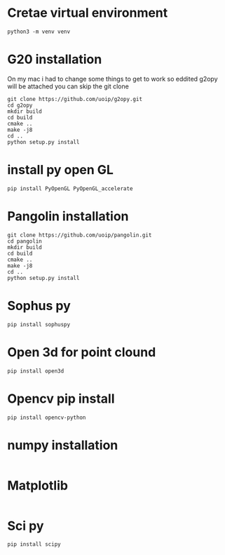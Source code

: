 # Cretae virtual environment
```
python3 -m venv venv
```

# G20 installation
On my mac i had to change some things to get to work so eddited g2opy will be attached you can skip the 
git clone
```
git clone https://github.com/uoip/g2opy.git
cd g2opy
mkdir build
cd build
cmake ..
make -j8
cd ..
python setup.py install

```

# install py open GL
```
pip install PyOpenGL PyOpenGL_accelerate
```

# Pangolin installation

```
git clone https://github.com/uoip/pangolin.git
cd pangolin
mkdir build
cd build
cmake ..
make -j8
cd ..
python setup.py install
```


# Sophus py
```
pip install sophuspy
```

# Open 3d for point clound
```
pip install open3d
```

# Opencv pip install
```
pip install opencv-python
```

# numpy installation 
```
```

# Matplotlib
```
```

# Sci py
```
pip install scipy  
```

